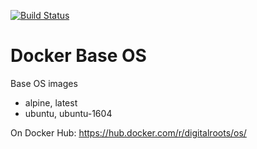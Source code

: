 [![Build Status](https://travis-ci.org/digitalr00ts/docker-base.svg?branch=develop)](https://travis-ci.org/digitalr00ts/docker-base)

# Docker Base OS

Base OS images

* alpine, latest
* ubuntu, ubuntu-1604

On Docker Hub: https://hub.docker.com/r/digitalroots/os/
